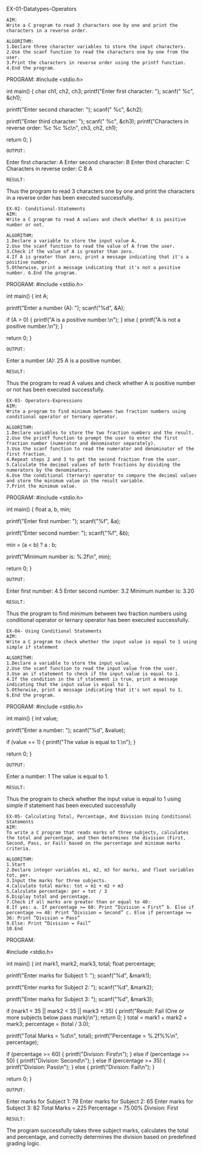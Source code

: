 EX-01-Datatypes-Operators
~~~
AIM:
Write a C program to read 3 characters one by one and print the characters in a reverse order.

ALGORITHM:
1.Declare three character variables to store the input characters.
2.Use the scanf function to read the characters one by one from the user.
3.Print the characters in reverse order using the printf function.
4.End the program.
~~~
PROGRAM:
#include <stdio.h>

int main() { char ch1, ch2, ch3; printf("Enter first character: "); scanf(" %c", &ch1);

printf("Enter second character: ");
scanf(" %c", &ch2);

printf("Enter third character: ");
scanf(" %c", &ch3);
printf("Characters in reverse order: %c %c %c\n", ch3, ch2, ch1);

return 0;
}
~~~
OUTPUT:
~~~
Enter first character: A Enter second character: B Enter third character: C Characters in reverse order: C B A
~~~
RESULT:
~~~
Thus the program to read 3 characters one by one and print the characters in a reverse order has been executed successfully.
~~~
EX-02- Conditional-Statements
AIM:
Write a C program to read A values and check whether A is positive number or not.

ALGORITHM:
1.Declare a variable to store the input value A.
2.Use the scanf function to read the value of A from the user.
3.Check if the value of A is greater than zero.
4.If A is greater than zero, print a message indicating that it's a positive number.
5.Otherwise, print a message indicating that it's not a positive number. 6.End the program.
~~~
PROGRAM:
#include <stdio.h>

int main() { int A;

printf("Enter a number (A): ");
scanf("%d", &A);

if (A > 0) {
    printf("A is a positive number.\n");
} else {
    printf("A is not a positive number.\n");
}

return 0;
}
~~~
OUTPUT:
~~~
Enter a number (A): 25 A is a positive number.
~~~
RESULT:
~~~
Thus the program to read A values and check whether A is positive number or not has been executed successfully.
~~~
EX-03- Operators-Expressions
AIM:
Write a program to find minimum between two fraction numbers using conditional operator or ternary operator.

ALGORITHM:
1.Declare variables to store the two fraction numbers and the result.
2.Use the printf function to prompt the user to enter the first fraction number (numerator and denominator separately).
3.Use the scanf function to read the numerator and denominator of the first fraction.
4.Repeat steps 2 and 3 to get the second fraction from the user.
5.Calculate the decimal values of both fractions by dividing the numerators by the denominators.
6.Use the conditional (ternary) operator to compare the decimal values and store the minimum value in the result variable.
7.Print the minimum value.
~~~
PROGRAM:
#include <stdio.h>

int main() { float a, b, min;

printf("Enter first number: ");
scanf("%f", &a);

printf("Enter second number: ");
scanf("%f", &b);

min = (a < b) ? a : b;

printf("Minimum number is: %.2f\n", min);

return 0;
}
~~~
OUTPUT:
~~~
Enter first number: 4.5 Enter second number: 3.2 Minimum number is: 3.20
~~~
RESULT:
~~~
Thus the program to find minimum between two fraction numbers using conditional operator or ternary operator has been executed successfully.
~~~
EX-04- Using Conditional Statements
AIM:
Write a C program to check whether the input value is equal to 1 using simple if statement

ALGORITHM:
1.Declare a variable to store the input value.
2.Use the scanf function to read the input value from the user.
3.Use an if statement to check if the input value is equal to 1.
4.If the condition in the if statement is true, print a message indicating that the input value is equal to 1.
5.Otherwise, print a message indicating that it's not equal to 1.
6.End the program.
~~~
PROGRAM:
#include <stdio.h>

int main() { int value;

printf("Enter a number: ");
scanf("%d", &value);

if (value == 1) {
    printf("The value is equal to 1.\n");
}

return 0;
}
~~~
OUTPUT:
~~~
Enter a number: 1 The value is equal to 1.
~~~
RESULT:
~~~
Thus the program to check whether the input value is equal to 1 using simple if statement has been executed successfully
~~~
EX-05- Calculating Total, Percentage, And Division Using Conditional Statements
AIM:
To write a C program that reads marks of three subjects, calculates the total and percentage, and then determines the division (First, Second, Pass, or Fail) based on the percentage and minimum marks criteria.

ALGORITHM:
1.Start
2.Declare integer variables m1, m2, m3 for marks, and float variables tot, per.
3.Input the marks for three subjects.
4.Calculate total marks: tot = m1 + m2 + m3
5.Calculate percentage: per = tot / 3
6.Display total and percentage.
7.Check if all marks are greater than or equal to 40:
8.If yes: a. If percentage >= 60: Print “Division = First” b. Else if percentage >= 48: Print “Division = Second” c. Else if percentage >= 36: Print “Division = Pass”
9.Else: Print “Division = Fail”
10.End
~~~
PROGRAM:

#include <stdio.h>

int main() { int mark1, mark2, mark3, total; float percentage;

printf("Enter marks for Subject 1: ");
scanf("%d", &mark1);

printf("Enter marks for Subject 2: ");
scanf("%d", &mark2);

printf("Enter marks for Subject 3: ");
scanf("%d", &mark3);

if (mark1 < 35 || mark2 < 35 || mark3 < 35) {
    printf("Result: Fail (One or more subjects below pass mark)\n");
    return 0;
}
total = mark1 + mark2 + mark3;
percentage = (total / 3.0);

printf("Total Marks = %d\n", total);
printf("Percentage = %.2f%%\n", percentage);

if (percentage >= 60) {
    printf("Division: First\n");
} else if (percentage >= 50) {
    printf("Division: Second\n");
} else if (percentage >= 35) {
    printf("Division: Pass\n");
} else {
    printf("Division: Fail\n");
}

return 0;
}
~~~
OUTPUT:
~~~
Enter marks for Subject 1: 78 Enter marks for Subject 2: 65 Enter marks for Subject 3: 82 Total Marks = 225 Percentage = 75.00% Division: First
~~~
RESULT:
~~~
The program successfully takes three subject marks, calculates the total and percentage, and correctly determines the division based on predefined grading logic.
~~~
